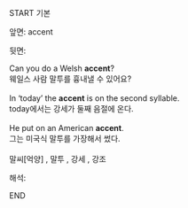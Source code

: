 START
기본

앞면:
accent


뒷면:
<div>Can you do a Welsh <strong>accent</strong>? <br></div><div><div><div>웨일스 사람 말투를 흉내낼 수 있어요?</div></div></div><div><br></div><div><div>In ‘today’ the <b>accent</b> is on the second syllable. </div><div>today에서는 강세가 둘째 음절에 온다.</div></div><div><br></div><div><div>He put on an American <strong>accent</strong>. </div><div><div>그는 미국식 말투를 가장해서 썼다.</div></div></div><br>말씨[억양] , 말투 , 강세 , <span>강조</span>


해석:
<!--ID: 1746614453369-->
END